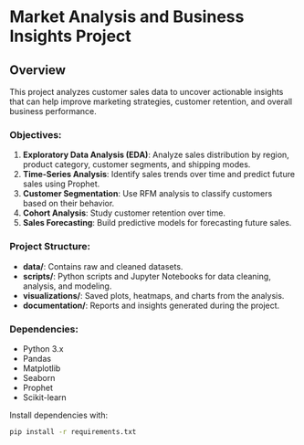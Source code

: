 # Market Analysis and Business Insights Project

## Overview
This project analyzes customer sales data to uncover actionable insights that can help improve marketing strategies, customer retention, and overall business performance.

### Objectives:
1. **Exploratory Data Analysis (EDA)**: Analyze sales distribution by region, product category, customer segments, and shipping modes.
2. **Time-Series Analysis**: Identify sales trends over time and predict future sales using Prophet.
3. **Customer Segmentation**: Use RFM analysis to classify customers based on their behavior.
4. **Cohort Analysis**: Study customer retention over time.
5. **Sales Forecasting**: Build predictive models for forecasting future sales.

### Project Structure:
- **data/**: Contains raw and cleaned datasets.
- **scripts/**: Python scripts and Jupyter Notebooks for data cleaning, analysis, and modeling.
- **visualizations/**: Saved plots, heatmaps, and charts from the analysis.
- **documentation/**: Reports and insights generated during the project.

### Dependencies:
- Python 3.x
- Pandas
- Matplotlib
- Seaborn
- Prophet
- Scikit-learn

Install dependencies with:

```bash
pip install -r requirements.txt
